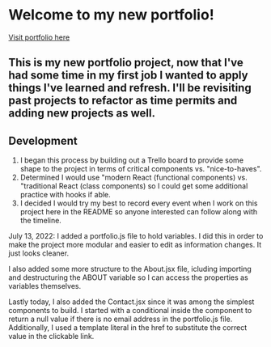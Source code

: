 # Welcome to my new portfolio!

[Visit portfolio here]()

## This is my new portfolio project, now that I've had some time in my first job I wanted to apply things I've learned and refresh. I'll be revisiting past projects to refactor as time permits and adding new projects as well.

## Development

1. I began this process by building out a Trello board to provide some shape to the project in terms of critical components vs. "nice-to-haves".
2. Determined I would use "modern React (functional components) vs. "traditional React (class components) so I could get some additional practice with hooks if able.
3. I decided I would try my best to record every event when I work on this project here in the README so anyone interested can follow along with the timeline.

  July 13, 2022: I added a portfolio.js file to hold variables. I did this in order to make the project more modular and easier to edit as information changes. It just looks cleaner.

  I also added some more structure to the About.jsx file, icluding importing and destructuring the ABOUT variable so I can access the properties as variables themselves.

  Lastly today, I also added the Contact.jsx since it was among the simplest components to build. I started with a conditional inside the component to return a null value if there is no email address in the portfolio.js file. Additionally, I used a template literal in the <a> href to substitute the correct value in the clickable link.
